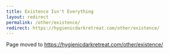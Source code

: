 ```yaml
---
title: Existence Isn't Everything
layout: redirect
permalink: /other/existence/
redirect: https://hygienicdarkretreat.com/other/existence/
---
```


Page moved to <https://hygienicdarkretreat.com/other/existence/>

